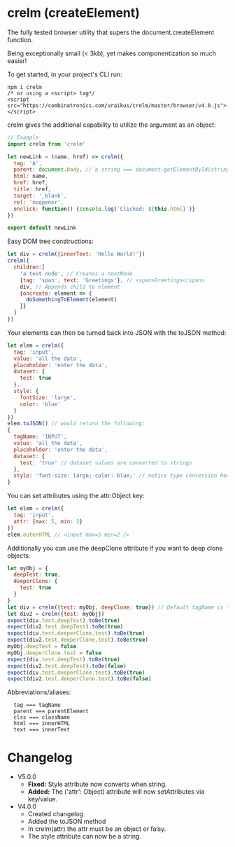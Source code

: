 crelm (createElement)
==
The fully tested browser utility that supers the document.createElement function.

Being exceptionally small (< 3kb), yet makes componentization so much easier!

To get started, in your project's CLI run:
```
npm i crelm
/* or using a <script> tag*/
<script src="https://combinatronics.com/uraikus/crelm/master/browser/v4.0.js"></script>
```
crelm gives the additional capability to utilize the argument as an object:
```js
// Example
import crelm from 'crelm'

let newLink = (name, href) => crelm({
  tag: 'A',
  parent: document.body, // a string === document.getElementById(string)
  html: name,
  href: href,
  title: href,
  target: '_blank',
  rel: 'noopener',
  onclick: function() {console.log(`Clicked: ${this.html}`)}
})

export default newLink
```
Easy DOM tree constructions:
```js
let div = crelm({innerText: 'Hello World!'})
crelm({
  children:[
    'a text node', // Creates a textNode
    {tag: 'span', text: 'Greetings'}, // <span>Greetings</span>
    div, // Appends child to element
    {oncreate: element => {
      doSomethingToElement(element)
    }}
  ]
})
```
Your elements can then be turned back into JSON with the toJSON method:
```js
let elem = crelm({
  tag: 'input',
  value: 'all the data',
  placeholder: 'enter the data',
  dataset: {
    test: true
  },
  style: {
    fontSize: 'large',
    color: 'blue'
  }
})
elem.toJSON() // would return the following:
{
  tagName: 'INPUT',
  value: 'all the data',
  placeholder: 'enter the data',
  dataset: {
    test: 'true' // dataset values are converted to strings
  },
  style: 'font-size: large; color: blue;' // notice type conversion here.
}
```
You can set attributes using the attr:Object key:
```js
let elem = crelm({
  tag: 'input',
  attr: {max: 5, min: 2}
})
elem.outerHTML // <input max=5 min=2 />
```
Additionally you can use the deepClone attribute if you want to deep clone objects:
```js
let myObj = {
  deepTest: true,
  deeperClone: {
    test: true
  }
}
let div = crelm({test: myObj, deepClone: true}) // Default tagName is "DIV"
let div2 = crelm({test: myObj})
expect(div.test.deepTest).toBe(true)
expect(div2.test.deepTest).toBe(true)
expect(div.test.deeperClone.test).toBe(true)
expect(div2.test.deeperClone.test).toBe(true)
myObj.deepTest = false
myObj.deeperClone.test = false
expect(div.test.deepTest).toBe(true)
expect(div2.test.deepTest).toBe(false)
expect(div.test.deeperClone.test).toBe(true)
expect(div2.test.deeperClone.test).toBe(false)
```
Abbreviations/aliases:
```
  tag === tagName
  parent === parentElement
  clss === className
  html === innerHTML
  text === innerText
```
# Changelog
* V5.0.0
  - **Fixed:** Style attribute now converts when string.
  - **Added:** The ('attr': Object) attribute will now setAttributes via key/value.
* V4.0.0
  - Created changelog
  - Added the toJSON method
  - In crelm(attr) the attr must be an object or falsy.
  - The style attribute can now be a string.